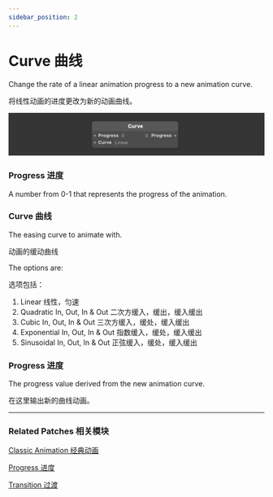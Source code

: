```yaml
---
sidebar_position: 2
---
```


# Curve 曲线

Change the rate of a linear animation progress to a new animation curve.

将线性动画的进度更改为新的动画曲线。

![](./../../static/img/docs/Animation/curve.png)

### Progress 进度

A number from 0-1 that represents the progress of the animation.

### Curve 曲线

The easing curve to animate with.

动画的缓动曲线

The options are:

选项包括：

1. Linear 线性，匀速
2. Quadratic In, Out, In & Out 二次方缓入，缓出，缓入缓出
3. Cubic In, Out, In & Out 三次方缓入，缓处，缓入缓出
4. Exponential In, Out, In & Out 指数缓入，缓处，缓入缓出
5. Sinusoidal In, Out, In & Out 正弦缓入，缓处，缓入缓出

### Progress 进度

The progress value derived from the new animation curve.

在这里输出新的曲线动画。

---

### Related Patches 相关模块

[Classic Animation 经典动画](./Classic%20Animation.md)

[Progress 进度](./../Utility/Progress.md)

[Transition 过渡](./../Utility/Transition.md)

